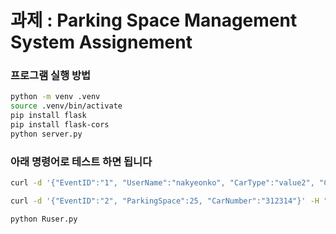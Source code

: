 # 과제 : Parking Space Management System Assignement

### 프로그램 실행 방법

```bash
python -m venv .venv
source .venv/bin/activate
pip install flask
pip install flask-cors
python server.py
```


### 아래 명령어로 테스트 하면 됩니다


```bash
curl -d '{"EventID":"1", "UserName":"nakyeonko", "CarType":"value2", "CarNumber":"312314"}' -H "Content-Type: application/json" -X POST http://localhost:5000//UserInfo

```

```bash
curl -d '{"EventID":"2", "ParkingSpace":25, "CarNumber":"312314"}' -H "Content-Type: application/json" -X POST http://localhost:5000//UserInfo
```

```bash
python Ruser.py
```


